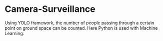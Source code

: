 # Camera-Surveillance
Using YOLO framework, the number of people passing through a certain point on ground space can be counted. Here Python is used with Machine Learning. 

